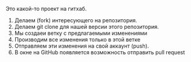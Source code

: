 Это какой-то проект на гитхаб.


1. Делаем (fork) интересующего на репозитория.
2. Делаем git clone для нашей версии этого репозитория.
3. Мы создаеи ветку с предлагаемыми изменениями
4. Производим все изменения только в этой ветке
5. Отправляем эти изменения на свой аккаунт (push).
6. В окне на GitHub появляется возможность отправить pull request